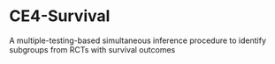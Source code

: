 # CE4-Survival
A multiple-testing-based simultaneous inference procedure to identify subgroups from RCTs with survival outcomes
